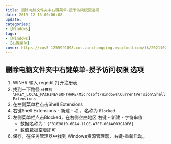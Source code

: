 ```yaml
---
title: 删除电脑文件夹中右键菜单-授予访问权限选项
date: 2019-12-13 00:06:08
update:
categories:
- [Windows]
tags:
- [Windows]
- [右键菜单]
cover: https://cos5-1255991898.cos.ap-chongqing.myqcloud.com/tk/20211023-windows01.png
---
```


## 删除电脑文件夹中右键菜单-授予访问权限 选项

1. WIN+R 输入 regedit 打开注册表
2. 找到一下路径  `计算机\HKEY_LOCAL_MACHINE\SOFTWARE\Microsoft\Windows\CurrentVersion\Shell Extensions`
3. 在左侧菜单栏点击Shell Extensions
4. 右键Shell Extensions - 新建 - 项 ，名称为 `Blocked` 
5. 左侧菜单栏点击Blocked，在右侧空白地区 右键 - 新建 - 字符串值
   - 数据名称为：`{F81E9010-6EA4-11CE-A7FF-00AA003CA9F6}`
   - 数值数据空着即可
6. 保存，在任务管理器中找到 Windows资源管理器，右键-重新启动。
